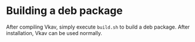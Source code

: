 # Building a deb package

After compiling Vkav, simply execute `build.sh` to build a deb package. After installation, Vkav can be used normally.
